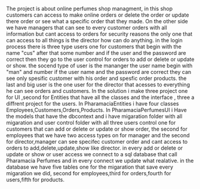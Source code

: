 The project is about online perfumes shop managment, in this shop customers can access to make online orders or delete the order or update there order or see what a specific order
that they made.
On the other side we have managers that can see to every customer orders with all information but cant access to orders for security reasons the only one that can access to all
things is the director how can do anything.
in the login process there is three type users one for customers that begin with the name "cus" after that some number and if the user and the password are correct then they go
to the user control for orders to add or delete or update or show.
the socend type of user is the mananger the user name begin with "man" and number if the user name and the password are correct they can see only spesific customer with his order
and spesfic order products.
the last and big user is the one user for the director that acesses to everything he can see orders and customers.
In the solution i make three project one for UI ,second for Entities that have all the classes and the interface , three a diffrent project for the users.
In PharamaciaEntities i have four classes Employees,Customers,Orders,Products.
In PharamaciaPerfumesUI i Have the models that  have the dbcontext and i have migaration folder with all migaration and user control folder with all three users control one for 
customers that can add or delete or update or show order, the second for employees that we have two access types on for manager and the second for director,manager can see
specifec customer order and cant access to orders to add,delete,update,show like director.
in every add or delete or update or show or user access we connect to a sql database that call Pharamacia Perfumes and in every connect we update what realative.
in the database we have five tables one for the migaration that save every migaration we did, second for employees,third for orders,fourth for users,fifth for products.
